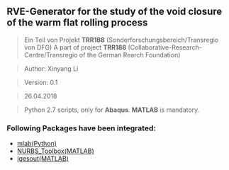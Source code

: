 ## RVE-Generator for the study of the void closure of the warm flat rolling process

> Ein Teil von Projekt **TRR188** (Sonderforschungsbereich/Transregio von DFG)
> A part of project **TRR188** (Collaborative-Research-Centre/Transregio of the German Rearch Foundation)


> Author: Xinyang Li

> Version: 0.1

> 26.04.2018


> Python 2.7 scripts, only for **Abaqus**.
> **MATLAB** is mandatory.
 

### Following Packages have been integrated:
* [mlab(Python)](https://github.com/ewiger/mlab)
* [NURBS_Toolbox(MATLAB)](https://www.mathworks.com/matlabcentral/fileexchange/26390-nurbs-toolbox-by-d-m-spink)
* [igesout(MATLAB)](https://github.com/whophil/matlab-igesout)
